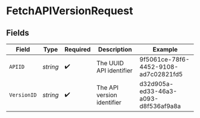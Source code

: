 # FetchAPIVersionRequest


## Fields

| Field                                | Type                                 | Required                             | Description                          | Example                              |
| ------------------------------------ | ------------------------------------ | ------------------------------------ | ------------------------------------ | ------------------------------------ |
| `APIID`                              | *string*                             | :heavy_check_mark:                   | The UUID API identifier              | 9f5061ce-78f6-4452-9108-ad7c02821fd5 |
| `VersionID`                          | *string*                             | :heavy_check_mark:                   | The API version identifier           | d32d905a-ed33-46a3-a093-d8f536af9a8a |